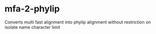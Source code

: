 # mfa-2-phylip
Converts multi fast alignment into phylip alignment without restriction on isolate name character limit
